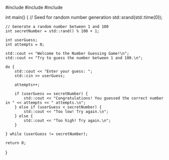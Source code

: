 
#include <iostream>
#include <cstdlib>
#include <ctime>

int main() {
    // Seed for random number generation
    std::srand(std::time(0));

    // Generate a random number between 1 and 100
    int secretNumber = std::rand() % 100 + 1;

    int userGuess;
    int attempts = 0;

    std::cout << "Welcome to the Number Guessing Game!\n";
    std::cout << "Try to guess the number between 1 and 100.\n";

    do {
        std::cout << "Enter your guess: ";
        std::cin >> userGuess;

        attempts++;

        if (userGuess == secretNumber) {
            std::cout << "Congratulations! You guessed the correct number in " << attempts << " attempts.\n";
        } else if (userGuess < secretNumber) {
            std::cout << "Too low! Try again.\n";
        } else {
            std::cout << "Too high! Try again.\n";
        }

    } while (userGuess != secretNumber);

    return 0;
}
